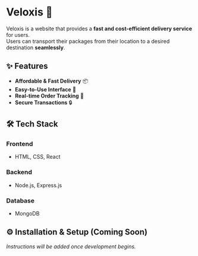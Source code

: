 # Veloxis 🚀  

Veloxis is a website that provides a **fast and cost-efficient delivery service** for users.  
Users can transport their packages from their location to a desired destination **seamlessly**.  

## ✨ Features  
- **Affordable & Fast Delivery** 📦  
- **Easy-to-Use Interface** 🎯  
- **Real-time Order Tracking** 📍  
- **Secure Transactions** 🔒  

## 🛠️ Tech Stack  
### Frontend  
- HTML, CSS, React  
### Backend  
- Node.js, Express.js  
### Database  
- MongoDB  

## ⚙️ Installation & Setup (Coming Soon)  
*Instructions will be added once development begins.* 
